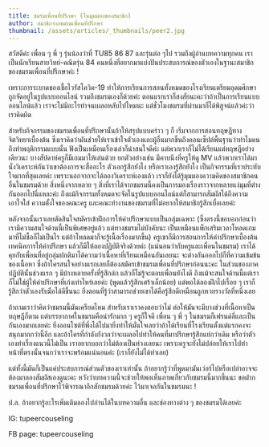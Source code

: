 ```yaml
---
title: ชมรมเพื่อนที่ปรึกษา (ในมุมมองของสมาชิก)
author: สมาชิกจากชมรมเพื่อนที่ปรึกษา
thumbnail: /assets/articles/_thumbnails/peer2.jpg
---
```


สวัสดีค่ะ เพื่อน ๆ พี่ ๆ รุ่นน้องว่าที่ TU85 86 87 และรุ่นต่อ ๆไป
รวมถึงผู้อ่านบทความทุกคน เราเป็นนักเรียนสายวิทย์-คณิตรุ่น 84
คนหนึ่งที่อยากมาแบ่งปันประสบการณ์ของตัวเองในฐานะสมาชิกของชมรมเพื่อนที่ปรึกษาค่ะ
!

เพราะการระบาดของเชื้อไวรัสโควิด-19
ทำให้การเรียนการสอนทั้งหมดของโรงเรียนเตรียมอุดมศึกษาถูกจัดอยู่ในรูปแบบออนไลน์
รวมถึงชมรมเองก็ด้วยค่ะ
ตอนแรกเราก็สงสัยนะคะว่าถ้าเป็นการเรียนแบบออนไลน์แล้ว
เราจะไม่มีอะไรทำจนเผลอหลับไปไหมนะ
แต่ชั่วโมงชมรมที่ผ่านมาก็ได้พิสูจน์แล้วค่ะว่าเราคิดผิด

สำหรับกิจกรรมของชมรมเพื่อนที่ปรึกษานั้นถ้าให้สรุปแบบคร่าว ๆ ก็
เริ่มจากการสอนทฤษฎีทางจิตวิทยาเบื้องต้น
ซึ่งเราคิดว่ามันช่วยให้เราเข้าใจตัวเองและผู้อื่นมากขึ้นถึงคอนเซ็ปต์พื้นฐานว่าทำไมคนถึงทำพฤติกรรมแบบนั้น
ฟังเป็นเหมือนเรื่องเล่าก็น่าสนใจดีค่ะ
แต่พวกเราก็ไม่ได้เรียนแต่ทฤษฎีอย่างเดียวนะ
บางสัปดาห์ครูก็มีเกมมาให้เล่นด้วย ยกตัวอย่างเช่น มีคาบนึงที่ครูให้ดู MV
แล้วพวกเราได้มานั่งวิเคราะห์กันว่าเขาต้องการจะสื่ออะไร ตัวเอกรู้สึกยังไง
หรือเราเองรู้สึกยังไง เป็นกิจกรรมที่เราประทับใจมากที่สุดเลยค่ะ
เพราะนอกจากจะได้ลองวิเคราะห์เองแล้ว
เราก็ยังได้รู้มุมมองความคิดของสมาชิกคนอื่นในชมรมด้วย สิ่งหนึ่งจากหลาย ๆ
สิ่งที่เราได้จากชมรมนี้คงเป็นการมองเรื่องราวจากหลายแง่มุมที่ต่างกันออกไปนี่แหละค่ะ
ถึงแม้กิจกรรมทั้งหมดจะจัดในรูปแบบออนไลน์แต่ก็สามารถสัมผัสได้ถึงความเอาใจใส่
ความตั้งใจของคณะครู
และคณะทำงานของชมรมที่ไม่อยากให้สมาชิกรู้สึกเบื่อเลยค่ะ

หลังจากนั้นเราเลยตัดสินใจสมัครเข้าฝึกการให้คำปรึกษาแบบเป็นกลุ่มเฉพาะ
(ซึ่งตรงนี้ขอบอกก่อนว่าเรามีความสนใจด้านนี้เป็นพิเศษอยู่แล้ว
แต่ทางชมรมไม่บังคับนะ
เป็นเหมือนแพ็กเสริมเวลาโหลดเกมมาที่ไม่ซื้อก็ไม่เป็นไร
แต่ถ้าโหลดมาก็จะรู้เนื้อเรื่องมากขึ้น)
ครูเขาก็มีการสอนการให้คำปรึกษาเบื้องต้น เทคนิคการให้คำปรึกษา
แล้วก็มีให้ลองปฏิบัติจริงด้วยค่ะ (แน่นอนว่ากับครูและเพื่อนในชมรม)
เราได้คุยกับเพื่อนที่อยู่กลุ่มปกติมาได้ความว่าเนื้อหาที่เรียนเหมือนกันเลยนะ
จะต่างกันออกไปก็ที่ความเข้มข้นของเนื้อหา
ซึ่งถ้าใครสนใจอย่างแรกเลยก็ต้องสมัครเข้าชมรมเพื่อนที่ปรึกษาก่อนนะคะ
ในส่วนของภาคปฏิบัตินั้นช่วงแรก ๆ มีบ้างหลายครั้งที่รู้สึกล่ก
แล้วก็ไม่รู้จะตอบเพื่อนยังไงดี
ถึงแม้จะสนใจด้านนี้แต่เราก็ไม่ใช่ผู้ให้คำปรึกษาที่เก่งเท่าไหร่เลยค่ะ
(พูดแล้วรู้สึกเศร้าเล็กน้อย) แต่พอได้ลองฝึกไปเรื่อย ๆ
เราก็รู้สึกว่าตัวเองรับมือได้ดีขึ้นนะ
ยิ่งตอนที่รู้ว่าสามารถช่วยเขาได้คือรู้สึกดีเหมือนถูกหวยรางวัลที่หนึ่งเลย

ถ้าถามเราว่าคิดว่าชมรมนี้มันเครียดไหม สำหรับเราเราคงตอบว่าไม่
ต่อให้มันจะมีบางช่วงที่เนื้อหาเป็นทฤษฎีก็ตาม
แต่บรรยากาศในชมรมคือน่ารักมาก ๆ ครูก็ใจดี เพื่อน ๆ พี่ ๆ
ในชมรมก็เฟรนด์ลี่และเป็นกันเองมากเลยค่ะ
ยิ่งออนไซต์ที่พึ่งได้ไปมายิ่งทำให้มั่นใจเลยว่าถ้าได้เรียนที่โรงเรียนตั้งแต่แรกคงจะสนุกมากกว่านี้อีก
และถ้าใครที่กำลังกังวลว่าจะเผลอไปทำให้คนที่มาปรึกษารู้สึกแย่กว่าเดิม
หรือว่าตัวเองทำเรื่องแนวนี้ไม่เป็น เราอยากบอกว่าไม่ต้องเป็นห่วงเลยนะ
เพราะครูจะยังไม่ปล่อยให้เราไปทำหน้าที่ตรงนั้นจนกว่าเราจะพร้อมแน่นอนค่ะ
(เราก็ยังไม่ได้ทำเลย) 

แต่ทั้งนี้มันก็เป็นแค่ประสบการณ์ส่วนตัวของเราเท่านั้น
ถ้าอยากรู้ว่าที่พูดมามันเว่อร์ไปหรือเปล่าอาจจะต้องมาลองสัมผัสเองดูนะคะ
หวังว่าบทความนี้จะช่วยให้พอเห็นภาพเกี่ยวกับชมรมนี้มากขึ้นนะ
ขอฝากชมรมเพื่อนที่ปรึกษาไว้พิจารณาอีกสักชมรมด้วยค่ะ ไว้มาเจอกันในชมรมนะ
!

ป.ล. ถ้าอยากรู้อะไรเพิ่มเติมลองไปอ่านได้ในบทความอื่น และช่องทางต่าง ๆ
ของชมรมได้เลยค่ะ

IG: tupeercouseling

FB page: tupeercouseling
